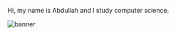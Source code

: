 Hi, my name is Abdullah and I study computer science.

![banner](https://github.com/user-attachments/assets/085b9dd6-29b2-49a4-b382-b1da1bd3500a)
